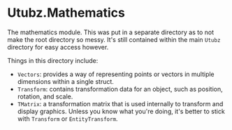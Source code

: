 # Utubz.Mathematics
The mathematics module. This was put in a separate directory as to not make the root directory so messy. It's still contained within the main `Utubz` directory for easy access however.

Things in this directory include:
- `Vectors`: provides a way of representing points or vectors in multiple dimensions within a single struct.
- `Transform`: contains transformation data for an object, such as position, rotation, and scale.
- `TMatrix`: a transformation matrix that is used internally to transform and display graphics. Unless you know what you're doing, it's better to stick with `Transform` or `EntityTransform`.